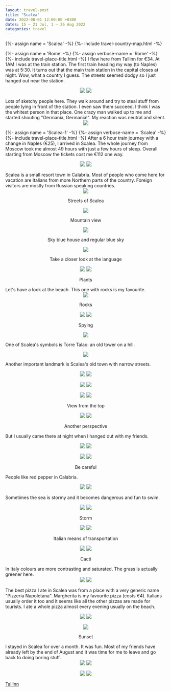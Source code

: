 ```yaml
---
layout: travel-post
title: "Scalea"
date: 2022-08-01 12:00:00 +0300
dates: 15 – 21 Jul, 1 – 26 Aug 2022
categories: travel
---
```


{%- assign name = 'Scalea' -%}
{%- include travel-country-map.html -%}

{%- assign name = 'Rome' -%}
{%- assign verbose-name = 'Rome' -%}
{%- include travel-place-title.html -%}
I flew here from Tallinn for €34. At 1AM I was at the train station. The first train heading my way (to Naples) was at 5:30. It turns out that the main train station in the capital closes at night. Wow, what a country I guess. The streets seemed dodgy so I just hanged out near the station.
<center>
    <div class="side-by-side">
        <img src="{{site.baseurl}}/assets/img/scalea/1.jpg" />
        <img src="{{site.baseurl}}/assets/img/scalea/2.jpg" />
    </div>
    <p class="image-label"></p>
</center>
Lots of sketchy people here. They walk around and try to steal stuff from people lying in front of the station. I even saw them succeed. I think I was the whitest person in that place. One crazy man walked up to me and started shouting "Germania, Germania!". My reaction was neutral and silent.
<center>
    <img src="{{site.baseurl}}/assets/img/scalea/3.jpg" />
    <p class="image-label"></p>
</center>

{%- assign name = 'Scalea-1' -%}
{%- assign verbose-name = 'Scalea' -%}
{%- include travel-place-title.html -%}
After a 6 hour train journey with a change in Naples (€25), I arrived in Scalea. The whole journey from Moscow took me almost 49 hours with just a few hours of sleep. Overall starting from Moscow the tickets cost me €112 one way.
<center>
    <div class="side-by-side">
        <img src="{{site.baseurl}}/assets/img/scalea/4.jpg" />
        <img src="{{site.baseurl}}/assets/img/scalea/5.jpg" />
    </div>
    <p class="image-label"></p>
</center>
Scalea is a small resort town in Calabria. Most of people who come here for vacation are Italians from more Northern parts of the country. Foreign visitors are mostly from Russian speaking countries.
<center>
    <div class="side-by-side">
    <div>
        <img src="{{site.baseurl}}/assets/img/scalea/7.jpg" />
        <p class="image-label">Streets of Scalea</p>
    </div>
    <div>
        <img src="{{site.baseurl}}/assets/img/scalea/6.jpg" />
        <p class="image-label">Mountain view</p>
    </div>
    </div>
</center>
<center>
    <div class="side-by-side">
    <div>
        <img src="{{site.baseurl}}/assets/img/scalea/8.jpg" />
        <p class="image-label">Sky blue house and regular blue sky</p>
    </div>
    <div>
        <img src="{{site.baseurl}}/assets/img/scalea/9.jpg" />
        <p class="image-label">Take a closer look at the language</p>
    </div>
    </div>
</center>
<center>
    <div class="side-by-side">
        <img src="{{site.baseurl}}/assets/img/scalea/10.jpg" />
        <img src="{{site.baseurl}}/assets/img/scalea/11.jpg" />
    </div>
    <p class="image-label">Plants</p>
</center>
Let's have a look at the beach. This one with rocks is my favourite.
<center>
    <img src="{{site.baseurl}}/assets/img/scalea/13.jpg" />
    <p class="image-label">Rocks</p>
</center>
<center>
    <div class="side-by-side">
        <img src="{{site.baseurl}}/assets/img/scalea/14.jpg" />
        <img src="{{site.baseurl}}/assets/img/scalea/15.jpg" />
    </div>
    <p class="image-label">Spying</p>
</center>

<center>
    <img src="{{site.baseurl}}/assets/img/scalea/12.jpg" />
    <p class="image-label"></p>
</center>

One of Scalea's symbols is Torre Talao: an old tower on a hill.

<center>
    <img src="{{site.baseurl}}/assets/img/scalea/16.jpg" />
    <p class="image-label"></p>
</center>

Another important landmark is Scalea's old town with narrow streets.
<center>
    <div class="side-by-side">
        <img src="{{site.baseurl}}/assets/img/scalea/17.jpg" />
        <img src="{{site.baseurl}}/assets/img/scalea/18.jpg" />
    </div>
    <p class="image-label"></p>
</center>
<center>
    <div class="side-by-side">
        <img src="{{site.baseurl}}/assets/img/scalea/19.jpg" />
        <img src="{{site.baseurl}}/assets/img/scalea/20.jpg" />
    </div>
    <p class="image-label"></p>
</center>
<center>
    <div class="side-by-side">
        <img src="{{site.baseurl}}/assets/img/scalea/23.jpg" />
        <img src="{{site.baseurl}}/assets/img/scalea/24.jpg" />
    </div>
    <p class="image-label">View from the top</p>
</center>

<center>
    <div class="side-by-side">
        <img src="{{site.baseurl}}/assets/img/scalea/21.jpg" />
        <img src="{{site.baseurl}}/assets/img/scalea/22.jpg" />
    </div>
    <p class="image-label">Another perspective</p>
</center>

But I usually came there at night when I hanged out with my friends.
<center>
    <div class="side-by-side">
        <img src="{{site.baseurl}}/assets/img/scalea/25.jpg" />
        <img src="{{site.baseurl}}/assets/img/scalea/26.jpg" />
    </div>
    <p class="image-label"></p>
</center>
<center>
    <div class="side-by-side">
        <img src="{{site.baseurl}}/assets/img/scalea/27.jpg" />
        <img src="{{site.baseurl}}/assets/img/scalea/28.jpg" />
    </div>
    <p class="image-label">Be careful</p>
</center>

People like red pepper in Calabria.
<center>
    <div class="side-by-side">
        <img src="{{site.baseurl}}/assets/img/scalea/30.jpg" />
        <img src="{{site.baseurl}}/assets/img/scalea/29.jpg" />
    </div>
    <p class="image-label"></p>
</center>

Sometimes the sea is stormy and it becomes dangerous and fun to swim.
<center>
    <div class="side-by-side">
        <img src="{{site.baseurl}}/assets/img/scalea/31.jpg" />
        <img src="{{site.baseurl}}/assets/img/scalea/32.jpg" />
    </div>
    <p class="image-label">Storm</p>
</center>

<center>
    <div class="side-by-side">
        <img src="{{site.baseurl}}/assets/img/scalea/39.jpg" />
        <img src="{{site.baseurl}}/assets/img/scalea/40.jpg" />
    </div>
    <p class="image-label">Italian means of transportation</p>
</center>

<center>
    <div class="side-by-side">
        <img src="{{site.baseurl}}/assets/img/scalea/33.jpg" />
        <img src="{{site.baseurl}}/assets/img/scalea/34.jpg" />
    </div>
    <p class="image-label">Cacti</p>
</center>
In Italy colours are more contrasting and saturated. The grass is actually greener here.
<center>
    <div class="side-by-side">
        <img src="{{site.baseurl}}/assets/img/scalea/35.jpg" />
        <img src="{{site.baseurl}}/assets/img/scalea/36.jpg" />
    </div>
    <p class="image-label"></p>
</center>

The best pizza I ate in Scalea was from a place with a very generic name "Pizzeria Napoletana". Margherita is my favourite pizza (costs €4). Italians usually order it too and it seems like all the other pizzas are made for tourists. I ate a whole pizza almost every evening usually on the beach.
<center>
    <div class="side-by-side">
        <img src="{{site.baseurl}}/assets/img/scalea/37.jpg" />
        <img src="{{site.baseurl}}/assets/img/scalea/38.jpg" />
    </div>
    <p class="image-label"></p>
</center>

<center>
    <img src="{{site.baseurl}}/assets/img/scalea/41.jpg" />
    <p class="image-label">Sunset</p>
</center>
I stayed in Scalea for over a month. It was fun. Most of my friends have already left by the end of August and it was time for me to leave and go back to doing boring stuff.
<center>
    <div class="side-by-side">
        <img src="{{site.baseurl}}/assets/img/scalea/44.jpg" />
        <img src="{{site.baseurl}}/assets/img/scalea/45.jpg" />
    </div>
    <p class="image-label"></p>
</center>

<center>
    <div class="side-by-side">
        <img src="{{site.baseurl}}/assets/img/scalea/42.jpg" />
        <img src="{{site.baseurl}}/assets/img/scalea/43.jpg" />
    </div>
    <p class="image-label"></p>
</center>

<a class="prev" href="/travel/2022/07/14/tallinn.html">
Tallinn
</a>